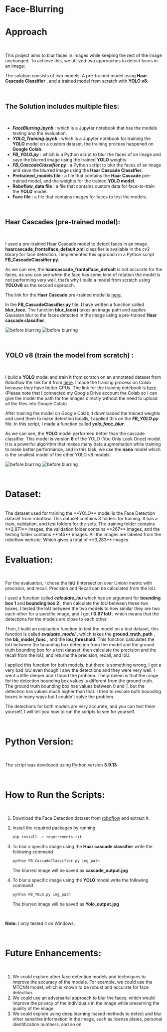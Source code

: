 # Face-Blurring

# Approach

<br>

This project aims to blur faces in images while keeping the rest of the image unchanged. To achieve this,
we utilized two approaches to detect faces in an image:

The solution consists of two models: A pre-trained model using **Haar Cascade Classifier** , and a trained
model from scratch with **YOLO v8**.

<br>

## The Solution includes multiple files:
<br>

- **_FaceBlurring.ipynb_** : which is a Jupyter notebook that has the models testing and the evaluation.
- **_YOLO_Training.ipynb_** : which is a Jupyter notebook for training the **YOLO** model on a custom
    dataset, the training process happened on **Google Colab**.
- **_FB_YOLO.py_** : which is a Python script to blur the faces of an image and save the blurred image
    using the trained **YOLO** weights.
- **_FB_CascadeClassifier.py_** : a Python script to blur the faces of an image and save the blurred
    image using the **Haar Cascade Classifier**.
- **Pretrained_models file** : a file that contains the **Haar Cascade** pre-trained model, and the
    weights for the trained **YOLO model**.
- **Roboflow_data file** : a file that contains custom data for face-to-train the **YOLO** model.
- **Face file** : a file that contains images for faces to test the models.


<br>

## Haar Cascades (pre-trained model):
<br>

I used a pre-trained Haar Cascade model to detect faces in an image.
**haarcascade_frontalface_default.xml** classifier is available in the cv2 library for face detection. I
implemented this approach in a Python script **FB_CascadeClassifier.py**.

As we can see, the **haarcascade_frontalface_defualt** is not accurate for the faces, as you can see when
the face has some kind of rotation the model is not performing very well, that’s why I build a model from
scratch using **YOLOv8** as the second approach.

The link for the **Haar Cascade** pre-trained model is [here](https://github.com/kipr/opencv/blob/master/data/haarcascades/haarcascade_frontalface_default.xml).

In the **FB_CascadeClassifier.py** file, I have written a function called **blur_face.**
The function **blur_face()** takes an image path and applies Gaussian blur to the faces detected in the
image using a pre-trained **Haar cascade classifier**.


![before blurring](https://github.com/baselhusam/ProgressSoft-Assignment/blob/main/images/Picture2.jpg)
![before blurring](https://github.com/baselhusam/ProgressSoft-Assignment/blob/main/images/Picture4.jpg)


<br>

## YOLO v8 (train the model from scratch) :

<br>

I build a **YOLO** model and train it from scratch on an annotated dataset from Roboflow the link for it from
[here](https://universe.roboflow.com/mohamed-traore-2ekkp/face-detection-mik1i). I made the training process on Colab because they have better GPUs. The link for the training
notebook is [here](https://colab.research.google.com/drive/1MUexEIOhBloFzM0VO8XE1ovz4vgKiHI_?usp=sharing). (Please note that I connected my Google Drive account the Colab so I can give the
model the path for the images directly without the need to upload all the files into Google Colab)

After training the model on Google Colab, I downloaded the trained weights and used them to make
detection locally, I applied this on the **_FB_YOLO.py_** file. In this script, I made a function called
**_yolo_face_blur_**.

As we can see, the **YOLO** model performed better than the cascade classifier. This model is version **8** of
the YOLO (You Only Look Once) model. It is a powerful algorithm that makes many data augmentation
while training to make better performance, and in this task, we use the **nano** model which is the smallest
model of the other YOLO v8 models.

![before blurring](https://github.com/baselhusam/ProgressSoft-Assignment/blob/main/images/Picture5.jpg)
![before blurring](https://github.com/baselhusam/ProgressSoft-Assignment/blob/main/images/Picture6.jpg)


<br>

# Dataset:

<br>
The dataset used for training the **YOLO** model is the Face Detection dataset from roboflow. This dataset
contains 3 folders for training. It has a train, validation, and test folders for the sets. The training folder
contains **2,871** images, the validation folder contains **267** images, and the testing folder contains **145**
images. All the images are labeled from the roboflow website. Which gives a total of **3,283** images.

<br>

# Evaluation:

<br>

For the evaluation, I chose the **IoU** (Intersection over Union) metric with precision, and recall. Precision
and Recall can be calculated from the IoU.

I used a function called **_calculate_iou_** which has an argument for **bounding box 1** and **bounding box 2** ,
then calculate the IoU between these two boxes, I tested the IoU between the two models to how
similar they are two each other for a specific image, and I got I **0.67 IoU** , which means that the
detections for the models are close to each other.

Then, I build an evaluation function to test the model on a test dataset, this function is called
**_evaluate_model_** , which takes the **ground_truth_path** , the **bb_model_func** , and the **iou_threshold**.
This function calculates the IoU between the bounding box detection from the model and the ground
truth bounding box for a test dataset, then calculate the precision and the recall from the IoU, and
returns the precision, recall, and IoU.

I applied this function for both models, but there is something wrong, I got a very bad IoU even though I
saw the detections and they were very well. I went a little deeper and I found the problem. The problem
is that the range for the detection bounding box values is different from the ground truth. The ground
truth bounding box has values between 0 and 1, but the detection has values much higher than that. I
tried to rescale both bounding boxes in many ways but I couldn’t solve the problem.

The detections for both models are very accurate, and you can test them yourself, I will tell you how to
run the scripts to see for yourself.

<br>

# Python Version:

<br>

The script was developed using Python version **3.9.13**

<br>

# How to Run the Scripts:

<br>

1. Download the Face Detection dataset from [roboflow](https://universe.roboflow.com/mohamed-traore-2ekkp/face-detection-mik1i) and extract it. <br>
2. Install the required packages by running  
    
    ```bash 
    pip install -r requirements.txt 
    ```

4. To blur a specific image using the **Haar cascade classifier** write the following command
    
    ```bash
    python FB_CascadeClassifier.py img_path
    ```
    The blurred image will be saved as **cascade_output.jpg**
    <br>
    
4. To blur a specific image using the **YOLO** model write the following command
    
    ```bash
    python FB_YOLO.py img_path
    ```
    The blurred image will be saved as **Yolo_output.jpg**
    

<br>

**Note:** I only tested it on Windows.

<br> 

# Future Enhancements:

<br>

1. We could explore other face detection models and techniques to improve the accuracy of the
    module. For example, we could use the MTCNN model, which is known to be robust and
    accurate for face detection.
2. We could use an adversarial approach to blur the faces, which would improve the privacy of the
    individuals in the image while preserving the quality of the image.
3. We could explore using deep learning-based methods to detect and blur other sensitive
    information in the image, such as license plates, personal identification numbers, and so on.



